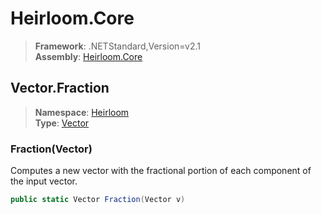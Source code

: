 # Heirloom.Core

> **Framework**: .NETStandard,Version=v2.1  
> **Assembly**: [Heirloom.Core][0]  

## Vector.Fraction

> **Namespace**: [Heirloom][0]  
> **Type**: [Vector][1]  

### Fraction(Vector)

Computes a new vector with the fractional portion of each component of the input vector.

```cs
public static Vector Fraction(Vector v)
```

[0]: ../../../Heirloom.Core.md
[1]: ../Vector.md
